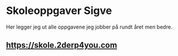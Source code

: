 # Skoleoppgaver Sigve
Her legger jeg ut alle oppgavene jeg jobber på rundt året men bedre.

## https://skole.2derp4you.com
